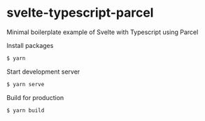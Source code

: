 # svelte-typescript-parcel

Minimal boilerplate example of Svelte with Typescript using Parcel

Install packages
```bash
$ yarn
```

Start development server
```bash
$ yarn serve
```

Build for production
```bash
$ yarn build
```
